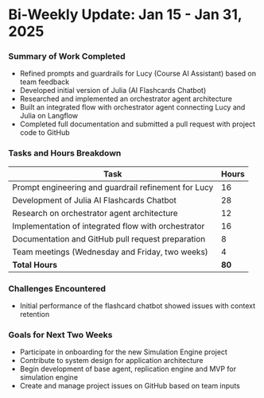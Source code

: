 # Bi-Weekly Update: Jan 15 - Jan 31, 2025

### Summary of Work Completed
- Refined prompts and guardrails for Lucy (Course AI Assistant) based on team feedback
- Developed initial version of Julia (AI Flashcards Chatbot)
- Researched and implemented an orchestrator agent architecture
- Built an integrated flow with orchestrator agent connecting Lucy and Julia on Langflow
- Completed full documentation and submitted a pull request with project code to GitHub

### Tasks and Hours Breakdown
| Task | Hours |
|------|-------|
| Prompt engineering and guardrail refinement for Lucy | 16 |
| Development of Julia AI Flashcards Chatbot | 28 |
| Research on orchestrator agent architecture | 12 |
| Implementation of integrated flow with orchestrator | 16 |
| Documentation and GitHub pull request preparation | 8 |
| Team meetings (Wednesday and Friday, two weeks) | 4 |
| **Total Hours** | **80** |

### Challenges Encountered
- Initial performance of the flashcard chatbot showed issues with context retention

### Goals for Next Two Weeks
- Participate in onboarding for the new Simulation Engine project
- Contribute to system design for application architecture
- Begin development of base agent, replication engine and MVP for simulation engine
- Create and manage project issues on GitHub based on team inputs